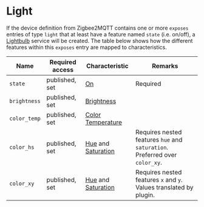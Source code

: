 # Light
If the device definition from Zigbee2MQTT contains one or more `exposes` entries of type `light` that at least have a feature named `state` (i.e. on/off), a [Lightbulb](https://developers.homebridge.io/#/service/Lightbulb) service will be created.
The table below shows how the different features within this `exposes` entry are mapped to characteristics.

| Name | Required access | Characteristic | Remarks |
|-|-|-|-|
| `state` | published, set | [On](https://developers.homebridge.io/#/characteristic/On) | Required |
| `brightness` | published, set | [Brightness](https://developers.homebridge.io/#/characteristic/Brightness) | |
| `color_temp` | published, set | [Color Temperature](https://developers.homebridge.io/#/characteristic/ColorTemperature) | |
| `color_hs` | published, set | [Hue](https://developers.homebridge.io/#/characteristic/Hue) and [Saturation](https://developers.homebridge.io/#/characteristic/Saturation) | Requires nested features `hue` and `saturation`. Preferred over `color_xy`. |
| `color_xy` | published, set | [Hue](https://developers.homebridge.io/#/characteristic/Hue) and [Saturation](https://developers.homebridge.io/#/characteristic/Saturation) | Requires nested features `x` and `y`. Values translated by plugin. |